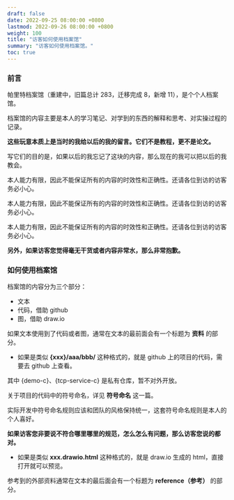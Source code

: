 ```yaml
---
draft: false
date: 2022-09-25 08:00:00 +0800
lastmod: 2022-09-26 08:00:00 +0800
weight: 100
title: "访客如何使用档案馆"
summary: "访客如何使用档案馆。"
toc: true
---
```


### 前言

帕里特档案馆（重建中，旧篇总计 283，迁移完成 8，新增 11），是个个人档案馆。

档案馆的内容主要是本人的学习笔记、对学到的东西的解释和思考、对实操过程的记录。

**这些玩意本质上是当时的我给以后的我的留言。它们不是教程，更不是论文。**

写它们的目的是，如果以后的我忘记了这块的内容，那么现在的我可以把以后的我教会。

本人能力有限，因此不能保证所有的内容的时效性和正确性。还请各位到访的访客务必小心。

本人能力有限，因此不能保证所有的内容的时效性和正确性。还请各位到访的访客务必小心。

本人能力有限，因此不能保证所有的内容的时效性和正确性。还请各位到访的访客务必小心。

**另外，如果访客您觉得毫无干货或者内容非常水，那么非常抱歉。**

### 如何使用档案馆

档案馆的内容分为三个部分：

- 文本
- 代码，借助 github
- 图，借助 draw.io

如果文本使用到了代码或者图，通常在文本的最前面会有一个标题为 **资料** 的部分。

- 如果是类似 **{xxx}/aaa/bbb/** 这种格式的，就是 github 上的项目的代码，需要去 github 上查看。

其中 {demo-c}、{tcp-service-c} 是私有仓库，暂不对外开放。

关于项目的代码中的符号命名，详见 **符号命名** 这一篇。

实际开发中符号命名规则应该和团队的风格保持统一，这套符号命名规则是本人的个人喜好。

**如果访客您非要说不符合哪里哪里的规范，怎么怎么有问题，那么访客您说的都对。**

- 如果是类似 **xxx.drawio.html** 这种格式的，就是 draw.io 生成的 html，直接打开就可以预览。

参考到的外部资料通常在文本的最后面会有一个标题为 **reference（参考）** 的部分。
